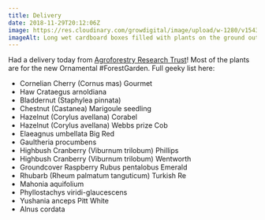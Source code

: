 ```yaml
---
title: Delivery
date: 2018-11-29T20:12:06Z
image: https://res.cloudinary.com/growdigital/image/upload/w-1280/v1543516084/agroforestry-order-BF3C76E6.jpg
imageAlt: Long wet cardboard boxes filled with plants on the ground outside
---
```


Had a delivery today from [Agroforestry Research Trust](https://www.agroforestry.co.uk)! Most of the plants are for the new Ornamental #ForestGarden. Full geeky list here:

* Cornelian Cherry (Cornus mas) Gourmet
* Haw Crataegus arnoldiana
* Bladdernut (Staphylea pinnata)
* Chestnut (Castanea) Marigoule seedling
* Hazelnut (Corylus avellana) Corabel
* Hazelnut (Corylus avellana) Webbs prize Cob
* Elaeagnus umbellata Big Red
* Gaultheria procumbens
* Highbush Cranberry (Viburnum trilobum) Phillips
* Highbush Cranberry (Viburnum trilobum) Wentworth
* Groundcover Raspberry Rubus pentalobus Emerald 
* Rhubarb (Rheum palmatum tanguticum) Turkish Re 
* Mahonia aquifolium
* Phyllostachys viridi-glaucescens
* Yushania anceps Pitt White
* Alnus cordata
